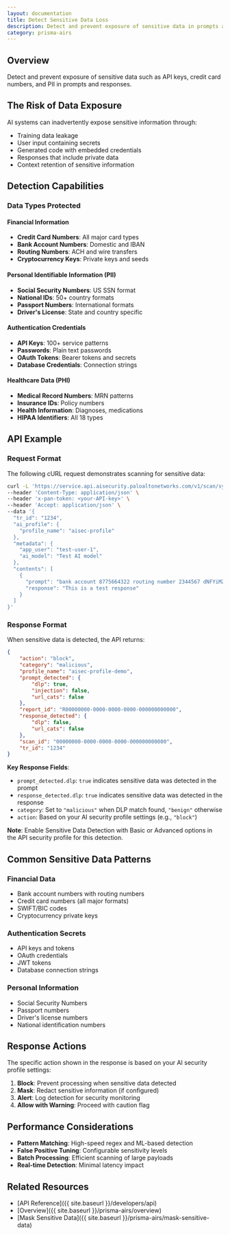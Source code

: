 ```yaml
---
layout: documentation
title: Detect Sensitive Data Loss
description: Detect and prevent exposure of sensitive data in prompts and responses
category: prisma-airs
---
```


## Overview

Detect and prevent exposure of sensitive data such as API keys, credit card numbers, and PII in prompts and responses.

## The Risk of Data Exposure

AI systems can inadvertently expose sensitive information through:

- Training data leakage
- User input containing secrets
- Generated code with embedded credentials
- Responses that include private data
- Context retention of sensitive information

## Detection Capabilities

### Data Types Protected

#### Financial Information

- **Credit Card Numbers**: All major card types
- **Bank Account Numbers**: Domestic and IBAN
- **Routing Numbers**: ACH and wire transfers
- **Cryptocurrency Keys**: Private keys and seeds

#### Personal Identifiable Information (PII)

- **Social Security Numbers**: US SSN format
- **National IDs**: 50+ country formats
- **Passport Numbers**: International formats
- **Driver's License**: State and country specific

#### Authentication Credentials

- **API Keys**: 100+ service patterns
- **Passwords**: Plain text passwords
- **OAuth Tokens**: Bearer tokens and secrets
- **Database Credentials**: Connection strings

#### Healthcare Data (PHI)

- **Medical Record Numbers**: MRN patterns
- **Insurance IDs**: Policy numbers
- **Health Information**: Diagnoses, medications
- **HIPAA Identifiers**: All 18 types

## API Example

### Request Format

The following cURL request demonstrates scanning for sensitive data:

```bash
curl -L 'https://service.api.aisecurity.paloaltonetworks.com/v1/scan/sync/request' \
--header 'Content-Type: application/json' \
--header 'x-pan-token: <your-API-key>' \
--header 'Accept: application/json' \
--data '{
  "tr_id": "1234",
  "ai_profile": {
    "profile_name": "aisec-profile"
  },
  "metadata": {
    "app_user": "test-user-1",
    "ai_model": "Test AI model"
  },
  "contents": [
    {
      "prompt": "bank account 8775664322 routing number 2344567 dNFYiMZqQrLH35YIsEdgh2OXRXBiE7Ko1lR1nVoiJsUXdJ2T2xiT1gzL8w 6011111111111117 K sfAC3S4qB3b7tP73QBPqbHH0m9rvdcrMdmpI gbpQnQNfhmHaDRLdvrLoWTeDtx9qik0pB68UgOHbHJW7ZpU1ktK7A58icaCZWDlzL6UKswxi8t4z3 x1nK4PCsseq94a02GL7f7KkxCy7gkzfEqPWdF4UBexP1JM3BGMlTzDKb2",
      "response": "This is a test response"
    }
  ]
}'
```

### Response Format

When sensitive data is detected, the API returns:

```json
{
    "action": "block",
    "category": "malicious",
    "profile_name": "aisec-profile-demo",
    "prompt_detected": {
        "dlp": true,
        "injection": false,
        "url_cats": false
    },
    "report_id": "R00000000-0000-0000-0000-000000000000",
    "response_detected": {
        "dlp": false,
        "url_cats": false
    },
    "scan_id": "00000000-0000-0000-0000-000000000000",
    "tr_id": "1234"
}
```

**Key Response Fields**:

- `prompt_detected.dlp`: `true` indicates sensitive data was detected in the prompt
- `response_detected.dlp`: `true` indicates sensitive data was detected in the response
- `category`: Set to `"malicious"` when DLP match found, `"benign"` otherwise
- `action`: Based on your AI security profile settings (e.g., `"block"`)

**Note**: Enable Sensitive Data Detection with Basic or Advanced options in the API security profile for this detection.

## Common Sensitive Data Patterns

### Financial Data

- Bank account numbers with routing numbers
- Credit card numbers (all major formats)
- SWIFT/BIC codes
- Cryptocurrency private keys

### Authentication Secrets

- API keys and tokens
- OAuth credentials
- JWT tokens
- Database connection strings

### Personal Information

- Social Security Numbers
- Passport numbers
- Driver's license numbers
- National identification numbers

## Response Actions

The specific action shown in the response is based on your AI security profile settings:

1. **Block**: Prevent processing when sensitive data detected
2. **Mask**: Redact sensitive information (if configured)
3. **Alert**: Log detection for security monitoring
4. **Allow with Warning**: Proceed with caution flag

## Performance Considerations

- **Pattern Matching**: High-speed regex and ML-based detection
- **False Positive Tuning**: Configurable sensitivity levels
- **Batch Processing**: Efficient scanning of large payloads
- **Real-time Detection**: Minimal latency impact

## Related Resources

- [API Reference]({{ site.baseurl }}/developers/api)
- [Overview]({{ site.baseurl }}/prisma-airs/overview)
- [Mask Sensitive Data]({{ site.baseurl }}/prisma-airs/mask-sensitive-data)
